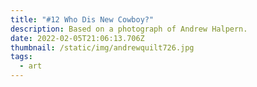 ```yaml
---
title: "#12 Who Dis New Cowboy?"
description: Based on a photograph of Andrew Halpern.
date: 2022-02-05T21:06:13.706Z
thumbnail: /static/img/andrewquilt726.jpg
tags:
  - art
---
```

